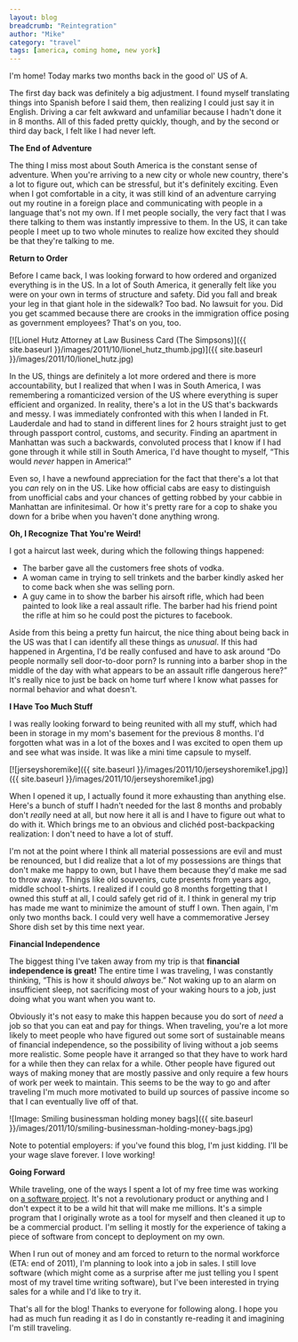 ```yaml
---
layout: blog
breadcrumb: "Reintegration"
author: "Mike"
category: "travel"
tags: [america, coming home, new york]
---
```


I'm home! Today marks two months back in the good ol' US of A.

The first day back was definitely a big adjustment. I found myself translating things into Spanish before I said them, then realizing I could just say it in English. Driving a car felt awkward and unfamiliar because I hadn't done it in 8 months. All of this faded pretty quickly, though, and by the second or third day back, I felt like I had never left.<!--more-->

**The End of Adventure**

The thing I miss most about South America is the constant sense of adventure. When you're arriving to a new city or whole new country, there's a lot to figure out, which can be stressful, but it's definitely exciting. Even when I got comfortable in a city, it was still kind of an adventure carrying out my routine in a foreign place and communicating with people in a language that's not my own. If I met people socially, the very fact that I was there talking to them was instantly impressive to them. In the US, it can take people I meet up to two whole minutes to realize how excited they should be that they're talking to me.

**Return to Order**

Before I came back, I was looking forward to how ordered and organized everything is in the US. In a lot of South America, it generally felt like you were on your own in terms of structure and safety. Did you fall and break your leg in that giant hole in the sidewalk? Too bad. No lawsuit for you. Did you get scammed because there are crooks in the immigration office posing as government employees? That's on you, too.

[![Lionel Hutz Attorney at Law Business Card (The Simpsons)]({{ site.baseurl }}/images/2011/10/lionel_hutz_thumb.jpg)]({{ site.baseurl }}/images/2011/10/lionel_hutz.jpg)

In the US, things are definitely a lot more ordered and there is more accountability, but I realized that when I was in South America, I was remembering a romanticized version of the US where everything is super efficient and organized. In reality, there's a lot in the US that's backwards and messy. I was immediately confronted with this when I landed in Ft. Lauderdale and had to stand in different lines for 2 hours straight just to get through passport control, customs, and security. Finding an apartment in Manhattan was such a backwards, convoluted process that I know if I had gone through it while still in South America, I'd have thought to myself, “This would *never* happen in America!”

Even so, I have a newfound appreciation for the fact that there's a lot that you *can* rely on in the US. Like how official cabs are easy to distinguish from unofficial cabs and your chances of getting robbed by your cabbie in Manhattan are infinitesimal. Or how it's pretty rare for a cop to shake you down for a bribe when you haven't done anything wrong.

**Oh, I Recognize That You're Weird!**

I got a haircut last week, during which the following things happened:

* The barber gave all the customers free shots of vodka.
* A woman came in trying to sell trinkets and the barber kindly asked her to come back when she was selling porn.
* A guy came in to show the barber his airsoft rifle, which had been painted to look like a real assault rifle. The barber had his friend point the rifle at him so he could post the pictures to facebook.

Aside from this being a pretty fun haircut, the nice thing about being back in the US was that I can identify all these things as *unusual*. If this had happened in Argentina, I'd be really confused and have to ask around “Do people normally sell door-to-door porn? Is running into a barber shop in the middle of the day with what appears to be an assault rifle dangerous here?” It's really nice to just be back on home turf where I know what passes for normal behavior and what doesn't.

**I Have Too Much Stuff**

I was really looking forward to being reunited with all my stuff, which had been in storage in my mom's basement for the previous 8 months. I'd forgotten what was in a lot of the boxes and I was excited to open them up and see what was inside. It was like a mini time capsule to myself.

[![jerseyshoremike]({{ site.baseurl }}/images/2011/10/jerseyshoremike1.jpg)]({{ site.baseurl }}/images/2011/10/jerseyshoremike1.jpg)

When I opened it up, I actually found it more exhausting than anything else. Here's a bunch of stuff I hadn't needed for the last 8 months and probably don't *really* need at all, but now here it all is and I have to figure out what to do with it. Which brings me to an obvious and clichéd post-backpacking realization: I don't need to have a lot of stuff.

I'm not at the point where I think all material possessions are evil and must be renounced, but I did realize that a lot of my possessions are things that don't make me happy to own, but I have them because they'd make me sad to throw away. Things like old souvenirs, cute presents from years ago, middle school t-shirts. I realized if I could go 8 months forgetting that I owned this stuff at all, I could safely get rid of it. I think in general my trip has made me want to minimize the amount of stuff I own. Then again, I'm only two months back. I could very well have a commemorative Jersey Shore dish set by this time next year.

**Financial Independence**

The biggest thing I've taken away from my trip is that **financial independence is great!** The entire time I was traveling, I was constantly thinking, “This is how it should *always* be.” Not waking up to an alarm on insufficient sleep, not sacrificing most of your waking hours to a job, just doing what you want when you want to.

Obviously it's not easy to make this happen because you do sort of *need* a job so that you can eat and pay for things. When traveling, you're a lot more likely to meet people who have figured out some sort of sustainable means of financial independence, so the possibility of living without a job seems more realistic. Some people have it arranged so that they have to work hard for a while then they can relax for a while. Other people have figured out ways of making money that are mostly passive and only require a few hours of work per week to maintain. This seems to be the way to go and after traveling I'm much more motivated to build up sources of passive income so that I can eventually live off of that.

![Image: Smiling businessman holding money bags]({{ site.baseurl }}/images/2011/10/smiling-businessman-holding-money-bags.jpg)

Note to potential employers: if you've found this blog, I'm just kidding. I'll be your wage slave forever. I love working!

**Going Forward**

While traveling, one of the ways I spent a lot of my free time was working on [a software project](http://www.allyourtexts.com). It's not a revolutionary product or anything and I don't expect it to be a wild hit that will make me millions. It's a simple program that I originally wrote as a tool for myself and then cleaned it up to be a commercial product. I'm selling it mostly for the experience of taking a piece of software from concept to deployment on my own.

When I run out of money and am forced to return to the normal workforce (ETA: end of 2011), I'm planning to look into a job in sales. I still love software (which might come as a surprise after me just telling you I spent most of my travel time writing software), but I've been interested in trying sales for a while and I'd like to try it.

That's all for the blog! Thanks to everyone for following along. I hope you had as much fun reading it as I do in constantly re-reading it and imagining I'm still traveling.